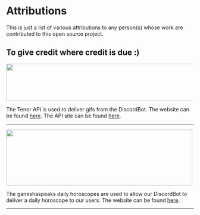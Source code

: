 # Attributions
This is just a list of various attributions to any person(s) whose work are contributed to this open source project.

## To give credit where credit is due :)
<img src="https://www.gstatic.com/tenor/web/attribution/PB_tenor_logo_blue_horizontal.png" width="600" height="100"  alt=""/>

The Tenor API is used to deliver gifs from the DiscordBot. The website can be found [here](https://tenor.com/). The API site can be found [here](https://tenor.com/gifapi/documentation#quickstart).

---

<img src="https://images.ganeshaspeaks.com/images_gsv7/gs-logo-big-1.png" width="500" height="150"  alt=""/>

The ganeshaspeaks daily horoscopes are used to allow our DiscordBot to deliver a daily horoscope to our users. The website can be found [here](https://tenor.com/).

---

